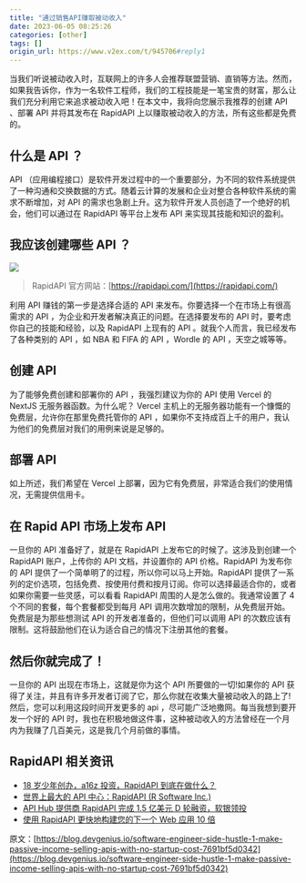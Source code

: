 ```yaml
---
title: "通过销售API赚取被动收入"
date: 2023-06-05 08:25:26
categories: [other]
tags: []
origin_url: https://www.v2ex.com/t/945706#reply1
---
```

当我们听说被动收入时，互联网上的许多人会推荐联盟营销、直销等方法。然而，如果我告诉你，作为一名软件工程师，我们的工程技能是一笔宝贵的财富，那么让我们充分利用它来追求被动收入吧！在本文中，我将向您展示我推荐的创建 API 、部署 API 并将其发布在 RapidAPI 上以赚取被动收入的方法，所有这些都是免费的。

什么是 API ？
---------

API （应用编程接口）是软件开发过程中的一个重要部分，为不同的软件系统提供了一种沟通和交换数据的方式。随着云计算的发展和企业对整合各种软件系统的需求不断增加，对 API 的需求也急剧上升。这为软件开发人员创造了一个绝好的机会，他们可以通过在 RapidAPI 等平台上发布 API 来实现其技能和知识的盈利。

我应该创建哪些 API ？
-------------

![](https://note-2019-images.oss-cn-hangzhou.aliyuncs.com/01a77484.webp)

> RapidAPI 官方网站：[https://rapidapi.com/](https://rapidapi.com/)

利用 API 赚钱的第一步是选择合适的 API 来发布。你要选择一个在市场上有很高需求的 API ，为企业和开发者解决真正的问题。在选择要发布的 API 时，要考虑你自己的技能和经验，以及 RapidAPI 上现有的 API 。就我个人而言，我已经发布了各种类别的 API ，如 NBA 和 FIFA 的 API ，Wordle 的 API ，天空之城等等。

创建 API
------

为了能够免费创建和部署你的 API ，我强烈建议为你的 API 使用 Vercel 的 NextJS 无服务器函数。为什么呢？ Vercel 主机上的无服务器功能有一个慷慨的免费层，允许你在那里免费托管你的 API ，如果你不支持成百上千的用户，我认为他们的免费层对我们的用例来说是足够的。

部署 API
------

如上所述，我们希望在 Vercel 上部署，因为它有免费层，非常适合我们的使用情况，无需提供信用卡。

在 Rapid API 市场上发布 API
---------------------

一旦你的 API 准备好了，就是在 RapidAPI 上发布它的时候了。这涉及到创建一个 RapidAPI 账户，上传你的 API 文档，并设置你的 API 价格。RapidAPI 为发布你的 API 提供了一个简单明了的过程，所以你可以马上开始。RapidAPI 提供了一系列的定价选项，包括免费、按使用付费和按月订阅。你可以选择最适合你的，或者如果你需要一些灵感，可以看看 RapidAPI 周围的人是怎么做的。我通常设置了 4 个不同的套餐，每个套餐都受到每月 API 调用次数增加的限制，从免费层开始。免费层是为那些想测试 API 的开发者准备的，但他们可以调用 API 的次数应该有限制。这将鼓励他们在认为适合自己的情况下注册其他的套餐。

然后你就完成了！
--------

一旦你的 API 出现在市场上，这就是你为这个 API 所要做的一切!如果你的 API 获得了关注，并且有许多开发者订阅了它，那么你就在收集大量被动收入的路上了!然后，您可以利用这段时间开发更多的 api ，尽可能广泛地撒网。每当我想到要开发一个好的 API 时，我也在积极地做这件事，这种被动收入的方法曾经在一个月内为我赚了几百美元，这是我几个月前做的事情。

RapidAPI 相关资讯
-------------

*   [18 岁少年创办，a16z 投资，RapidAPI 到底在做什么？](https://www.36kr.com/p/1721264865281)
*   [世界上最大的 API 中心：RapidAPI (R Software Inc.)](https://www.mg21.com/rapidapi.html)
*   [API Hub 提供商 RapidAPI 完成 1.5 亿美元 D 轮融资，软银领投](https://new.qq.com/rain/a/20220325A01VTF00)
*   [使用 RapidAPI 更快地构建您的下一个 Web 应用 10 倍](https://blog.csdn.net/culiu9261/article/details/107545587)

原文：[https://blog.devgenius.io/software-engineer-side-hustle-1-make-passive-income-selling-apis-with-no-startup-cost-7691bf5d0342](https://blog.devgenius.io/software-engineer-side-hustle-1-make-passive-income-selling-apis-with-no-startup-cost-7691bf5d0342)
    